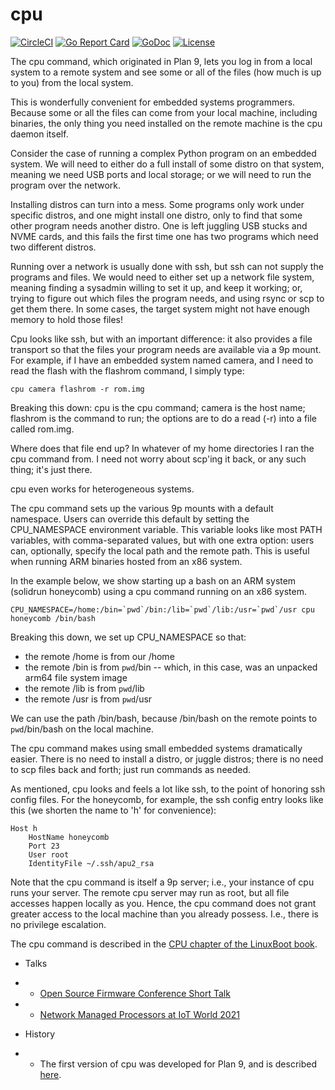 # cpu

[![CircleCI](https://circleci.com/gh/u-root/cpu.svg?style=svg)](https://circleci.com/gh/u-root/cpu)
[![Go Report Card](https://goreportcard.com/badge/github.com/u-root/cpu)](https://goreportcard.com/report/github.com/u-root/cpu)
[![GoDoc](https://godoc.org/github.com/u-root/cpu?status.svg)](https://godoc.org/github.com/u-root/cpu)
[![License](https://img.shields.io/badge/License-BSD%203--Clause-blue.svg)](https://github.com/u-root/cpu/blob/master/LICENSE)

The cpu command, which originated in Plan 9, 
lets you log in from a local system to a remote system and see some or all of the files (how much is
up to you) from the local system. 

This is wonderfully convenient for embedded systems programmers. Because some or all the files
can come from your local machine, including binaries, the only thing you need installed 
on the remote machine is the cpu daemon itself. 

Consider the case of running a
complex Python program on an embedded system.
We will need to either do a full install of some distro on that system, meaning we
need USB ports and local storage; or we will need to run the program over the
network.

Installing distros can turn into a mess. Some programs only work under specific distros, 
and one might install one distro, only to find that some other program needs another distro. 
One is left juggling USB stucks and NVME cards, and this fails the first time one has
two programs which need two different distros.

Running over a network is usually done with ssh, but ssh can not supply the programs and files.
We would need to either set up a network file system, meaning 
finding a sysadmin willing to set it up, and keep it working; or, trying to figure out which 
files the program needs, and using rsync or scp to get them there. In some cases, 
the target system might not have enough memory to hold those files!

Cpu looks like ssh, but with an important difference: it also provides a file transport
so that the files your program needs are available via a 9p mount. For example, if I have an
embedded system named camera, and I need to read the flash with the flashrom command, I simply type:

```
cpu camera flashrom -r rom.img
```

Breaking this down: cpu is the cpu command; camera is the host name; flashrom is the command
to run; the options are to do a read (-r) into a file called rom.img.

Where does that file end up? In whatever of my home directories I ran the cpu command from. I need
not worry about scp'ing it back, or any such thing; it's just there. 

cpu even works for heterogeneous systems.

The cpu command sets up the various 9p mounts with a default namespace. Users can override this
default by setting the CPU_NAMESPACE environment variable. This variable looks like most
PATH variables, with comma-separated values, but with one extra option: users can, optionally,
specify the local path and the remote path. This is useful when running ARM binaries 
hosted from an x86 system. 

In the example below, we show starting up a bash on an ARM system (solidrun honeycomb) using
a cpu command running on an x86 system. 

```
CPU_NAMESPACE=/home:/bin=`pwd`/bin:/lib=`pwd`/lib:/usr=`pwd`/usr cpu honeycomb /bin/bash
```

Breaking this down, we set up CPU_NAMESPACE so that:
* the remote /home is from our /home
* the remote /bin is from `pwd`/bin -- which, in this case, was an unpacked arm64 file system image
* the remote /lib is from `pwd`/lib
* the remote /usr is from `pwd`/usr

We can use the path /bin/bash, because /bin/bash on the remote points to `pwd`/bin/bash on the local
machine.

The cpu command makes using small embedded systems dramatically easier. There is no need to install
a distro, or juggle distros; there is no need to scp files back and forth; just run commands
as needed.

As mentioned, cpu looks and feels a lot like ssh, to the point of honoring ssh config files.
For the honeycomb, for example, the ssh config entry looks like this (we shorten the name to 'h'
for convenience):

```
Host h
	HostName honeycomb
	Port 23
	User root
	IdentityFile ~/.ssh/apu2_rsa
```

Note that the cpu command is itself a 9p server; i.e., your instance of cpu runs your server. The remote 
cpu server may run as root, but all file accesses happen locally as you. Hence, 
the cpu command does not grant greater access to the local machine than you already possess. 
I.e., there is no privilege escalation.

The cpu command is described in the [CPU chapter of the LinuxBoot book](https://book.linuxboot.org/cpu/).

* Talks

* * [Open Source Firmware Conference Short Talk](https://docs.google.com/presentation/d/1ee8kxuLBJAyAi-xQqE75EMk-lNM5d8Z6CarWoYlO6Ws/edit?usp=sharing)

* * [Network Managed Processors at IoT World 2021](https://docs.google.com/presentation/d/1jREHiHci1EAMWdj--6uX9o0aVpeCPy21UQpnl1oTSwE/edit?usp=sharing)

* History

* * The first version of cpu was developed for Plan 9, and is described [here](http://man.cat-v.org/plan_9/1/cpu).
